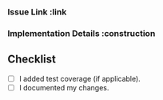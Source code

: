 ### Issue Link :link
<!-- What issue does this fix? If an issue doesn't exist, remove this section. -->

### Implementation Details :construction
<!-- Explain the reasoning behind any architectural changes. -->
<!-- Highlight any new functionality. -->

## Checklist

- [ ] I added test coverage (if applicable).
- [ ] I documented my changes.
